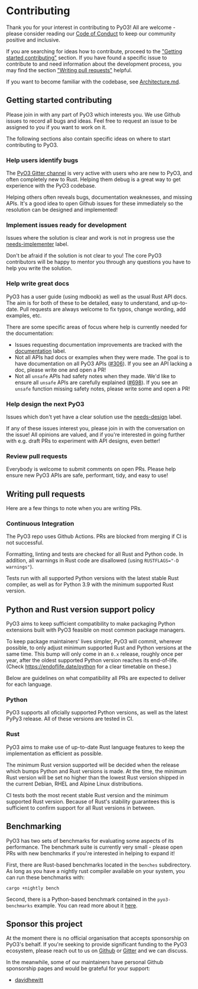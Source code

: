 # Contributing

Thank you for your interest in contributing to PyO3! All are welcome - please consider reading our [Code of Conduct](Code-of-Conduct.md) to keep our community positive and inclusive.

If you are searching for ideas how to contribute, proceed to the ["Getting started contributing"](#getting-started-contributing) section. If you have found a specific issue to contribute to and need information about the development process, you may find the section ["Writing pull requests"](#writing-pull-requests) helpful.

If you want to become familiar with the codebase, see
[Architecture.md](https://github.com/PyO3/pyo3/tree/master/Architecture.md).

## Getting started contributing

Please join in with any part of PyO3 which interests you. We use Github issues to record all bugs and ideas. Feel free to request an issue to be assigned to you if you want to work on it.

The following sections also contain specific ideas on where to start contributing to PyO3.

### Help users identify bugs

The [PyO3 Gitter channel](https://gitter.im/PyO3/Lobby) is very active with users who are new to PyO3, and often completely new to Rust. Helping them debug is a great way to get experience with the PyO3 codebase.

Helping others often reveals bugs, documentation weaknesses, and missing APIs. It's a good idea to open Github issues for these immediately so the resolution can be designed and implemented!

### Implement issues ready for development

Issues where the solution is clear and work is not in progress use the [needs-implementer](https://github.com/PyO3/pyo3/issues?q=is%3Aissue+is%3Aopen+label%3Aneeds-implemeter) label.

Don't be afraid if the solution is not clear to you! The core PyO3 contributors will be happy to mentor you through any questions you have to help you write the solution.

### Help write great docs

PyO3 has a user guide (using mdbook) as well as the usual Rust API docs. The aim is for both of these to be detailed, easy to understand, and up-to-date. Pull requests are always welcome to fix typos, change wording, add examples, etc.

There are some specific areas of focus where help is currently needed for the documentation:
- Issues requesting documentation improvements are tracked with the [documentation](https://github.com/PyO3/pyo3/issues?q=is%3Aissue+is%3Aopen+label%3Adocumentation) label.
- Not all APIs had docs or examples when they were made. The goal is to have documentation on all PyO3 APIs ([#306](https://github.com/PyO3/pyo3/issues/306)). If you see an API lacking a doc, please write one and open a PR!
- Not all `unsafe` APIs had safety notes when they made. We'd like to ensure all `unsafe` APIs are carefully explained ([#698](https://github.com/PyO3/pyo3/issues/698)). If you see an `unsafe` function missing safety notes, please write some and open a PR!

### Help design the next PyO3

Issues which don't yet have a clear solution use the [needs-design](https://github.com/PyO3/pyo3/issues?q=is%3Aissue+is%3Aopen+label%3Aneeds-design) label.

If any of these issues interest you, please join in with the conversation on the issue! All opinions are valued, and if you're interested in going further with e.g. draft PRs to experiment with API designs, even better!

### Review pull requests

Everybody is welcome to submit comments on open PRs. Please help ensure new PyO3 APIs are safe, performant, tidy, and easy to use!

## Writing pull requests

Here are a few things to note when you are writing PRs.

### Continuous Integration

The PyO3 repo uses Github Actions. PRs are blocked from merging if CI is not successful.

Formatting, linting and tests are checked for all Rust and Python code. In addition, all warnings in Rust code are disallowed (using `RUSTFLAGS="-D warnings"`).

Tests run with all supported Python versions with the latest stable Rust compiler, as well as for Python 3.9 with the minimum supported Rust version.

## Python and Rust version support policy

PyO3 aims to keep sufficient compatibility to make packaging Python extensions built with PyO3 feasible on most common package managers.

To keep package maintainers' lives simpler, PyO3 will commit, wherever possible, to only adjust minimum supported Rust and Python versions at the same time. This bump will only come in an `0.x` release, roughly once per year, after the oldest supported Python version reaches its end-of-life. (Check https://endoflife.date/python for a clear timetable on these.)

Below are guidelines on what compatibility all PRs are expected to deliver for each language.

### Python

PyO3 supports all oficially supported Python versions, as well as the latest PyPy3 release. All of these versions are tested in CI.

### Rust

PyO3 aims to make use of up-to-date Rust language features to keep the implementation as efficient as possible.

The minimum Rust version supported will be decided when the release which bumps Python and Rust versions is made. At the time, the minimum Rust version will be set no higher than the lowest Rust version shipped in the current Debian, RHEL and Alpine Linux distributions.

CI tests both the most recent stable Rust version and the minimum supported Rust version. Because of Rust's stability guarantees this is sufficient to confirm support for all Rust versions in between.

## Benchmarking

PyO3 has two sets of benchmarks for evaluating some aspects of its performance. The benchmark suite is currently very small - please open PRs with new benchmarks if you're interested in helping to expand it!

First, there are Rust-based benchmarks located in the `benches` subdirectory. As long as you have a nightly rust compiler available on your system, you can run these benchmarks with:

    cargo +nightly bench

Second, there is a Python-based benchmark contained in the `pyo3-benchmarks` example. You can read more about it [here](examples/pyo3-benchmarks).

## Sponsor this project

At the moment there is no official organisation that accepts sponsorship on PyO3's behalf. If you're seeking to provide significant funding to the PyO3 ecosystem, please reach out to us on [Github](https://github.com/PyO3/pyo3/issues/new) or [Gitter](https://gitter.im/PyO3/Lobby) and we can discuss.

In the meanwhile, some of our maintainers have personal Github sponsorship pages and would be grateful for your support:

* [davidhewitt](https://github.com/sponsors/davidhewitt)
